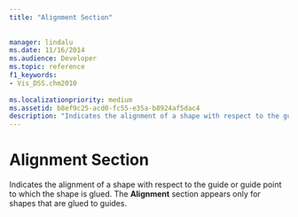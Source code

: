 ```yaml
---
title: "Alignment Section"
 
 
manager: lindalu
ms.date: 11/16/2014
ms.audience: Developer
ms.topic: reference
f1_keywords:
- Vis_DSS.chm2010
 
ms.localizationpriority: medium
ms.assetid: b8ef9c25-acd0-fc55-e35a-b8924af5dac4
description: "Indicates the alignment of a shape with respect to the guide or guide point to which the shape is glued. The Alignment section appears only for shapes that are glued to guides."
---
```


# Alignment Section

Indicates the alignment of a shape with respect to the guide or guide point to which the shape is glued. The **Alignment** section appears only for shapes that are glued to guides. 
  

